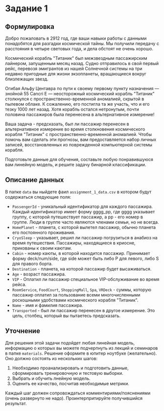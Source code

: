# Задание 1
## Формулировка
Добро пожаловать в 2912 год, где ваши навыки работы с данными понадобятся для разгадки космической тайны. Мы получили передачу с расстояния в четыре световых года, и дела обстоят не очень хорошо.

Космический корабль "Титаник" был межзвездным пассажирским лайнером, запущенным месяц назад. Cудно отправилось в свой первый рейс, перевозя эмигрантов из нашей Солнечной системы на три недавно пригодные для жизни экзопланеты, вращающиеся вокруг близлежащих звезд.

Огибая Альфу Центавра по пути к своему первому пункту назначения — знойной 55 Cancri E — неосторожный космический корабль "Титаник" столкнулся с пространственно-временной аномалией, скрытой в пылевом облаке. К сожалению, его постигла та же участь, что и его тезку 1000 лет назад. Хотя корабль остался нетронутым, почти половина пассажиров была перенесена в альтернативное измерение!

Ваша задача - предсказать, был ли пассажир перенесен в альтернативное измерение во время столкновения космического корабля "Титаник" с пространственно-временной аномалией. Чтобы помочь вам сделать эти прогнозы, вам предоставляется набор личных записей, восстановленных из поврежденной компьютерной системы корабля.

Подготовьте данные для обучения, составьте любую понравившуюся вам линейную модель, и решите задачу бинарной классификации.  
## Описание данных
В папке `data` вы ныйдете фаил `assignment_1_data.csv` в котором будут содержаться следующие поля:
 - `PassengerId` - уникальный идентификатор для каждого пассажира. Каждый идентификатор имеет форму gggg_pp, где gggg указывает группу, с которой путешествует пассажир, а pp - его номер в группе. Люди в группе часто являются членами семьи, но не всегда.
 - `HomePlanet` - планета, с которой вылетел пассажир, обычно планета его постоянного проживания.
 - `CryoSleep` - указывает, решил ли пассажир погрузиться в анабиоз на время путешествия. Пассажиры, находящиеся в криосне, прикованы к своим каютам.
 - `Cabin` - номер каюты, в которой находится пассажир. Принимает форму deck/num/side, где side может быть либо P для левого, либо S для правого борта.
 - `Destination` - планета, на которой пассажир будет высаживаться.
 - `Age` - возраст пассажира.
 - `VIP` - Оплатил ли пассажир специальное VIP-обслуживание во время рейса.
 - `RoomService`, `FoodCourt`, `ShoppingMall`, `Spa`, `VRDeck` - суммы, которую пассажир оплатил за пользование всеми многочисленными роскошными удобствами космического корабля "Титаник".
 - `Name` - имя и фамилия пассажира.
 - `Transported` - был ли пассажир перенесен в другое измерение. Это цель, столбец, который вы пытаетесь предсказать.

## Уточнение
Для решения этой задачи подойдет любая линейная модель, информацию о которых вы можете подчерпнуть из лекций и семинаров в папке `materials`. Решение оформите в юпитер ноутбуке (желательно). Оно должно состоять из нескольких шагов:

1. Необходимо проанализировать и подготовить данные, сформировать тренировочную и тестовую выборки.
2. Выбрать и обучить лнейную модель.
3. Оценить ее качество, посчитав необходимые метрики.

Каждый шаг должен сопровождаться комментириями/пояснениями (очень развернуто не надо). Проинтерпритируйте получившийся результат. 